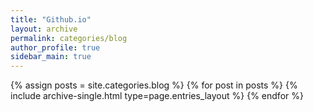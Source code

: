 ```yaml
---
title: "Github.io"
layout: archive
permalink: categories/blog
author_profile: true
sidebar_main: true
---
```


{% assign posts = site.categories.blog %}
{% for post in posts %} {% include archive-single.html type=page.entries_layout %} {% endfor %}
